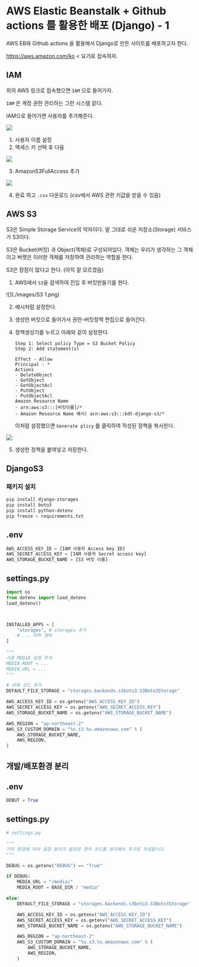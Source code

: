 # AWS Elastic Beanstalk + Github actions 를 활용한 배포 (Django) - 1





AWS EB와 Github actions 을 활용해서 Django로 만든 사이트를 배포하고자 한다.



https://aws.amazon.com/ko < 요기로 접속하자.





## IAM



위의 AWS 링크로 접속했으면 `IAM` 으로 들어가자.

`IAM` 은 계정 권한 관리하는 그런 시스템 같다.



IAM으로 들어가면 사용자를 추가해준다. 

![](./images/IAM계정생성1.jpg)

1. 사용자 이름 설정
2. 액세스 키 선택 후 다음



![](./images/IAM계정생성2.jpg)



3. AmazonS3FullAccess 추가



![](./images/csv.jpg)



4.  완료 하고 `.csv` 다운로드 (csv에서 AWS 관련 키값을 받을 수 있음)



## AWS S3



S3은 Simple Storage Service의 약자이다. 말 그대로 쉬운 저장소(Storage) 서비스가 S3이다.

S3은 Bucket(버킷) 과 Object(객체)로 구성되어있다. 객체는 우리가 생각하는 그 객체이고 버켓은 이러한 객체를 저장하여 관리하는 역할을 한다.

S3은 장점이 많다고 한다. (아직 잘 모르겠음)



1. AWS에서 `S3`을 검색하여 진입 후 버킷만들기를 한다.





![](./images/S3 1.png)



2. 예시처럼 설정한다.

3. 생성한 버킷으로 들어가서 권한-버킷정책 편집으로 들어간다.

4. 정책생성기를 누르고 아래와 같이 설정한다.

   ```
   Step 1: Select policy Type = S3 Bucket Policy
   Step 2: Add statement(s)
   
   Effect - Allow
   Principal - *
   Actions 
   - DeleteObject
   - GetObject
   - GetObjectAcl
   - PutObject
   - PutObjectAcl
   Amazon Resource Name
   - arn:aws:s3:::[버킷이름]/*
   - Amazon Resource Name 예시) arn:aws:s3:::kdt-django-s3/*
   ```

   이처럼 설정했으면 `Generate plicy` 를 클릭하여 작성된 정책을 복사한다.





![](./images/버킷정책.png)



5. 생성한 정책을 붙여넣고 저장한다.





## DjangoS3



### 패키지 설치

```bash
pip install django-storages
pip install boto3 
pip install python-dotenv
pip freeze > requirements.txt
```



## .env

```python
AWS_ACCESS_KEY_ID = [IAM 사용자 Access key ID]
AWS_SECRET_ACCESS_KEY = [IAM 사용자 Secret access key]
AWS_STORAGE_BUCKET_NAME = [S3 버킷 이름]
```



## settings.py

```python
import os
from dotenv import load_dotenv
load_dotenv()



INSTALLED_APPS = [
	"storages", # storages 추가
	# ... 이하 생략
]
	
"""
기존 MEDIA 설정 주석
MEDIA_ROOT = ...
MEDIA_URL = ...
"""

# 아래 코드 추가
DEFAULT_FILE_STORAGE = "storages.backends.s3boto3.S3Boto3Storage"

AWS_ACCESS_KEY_ID = os.getenv("AWS_ACCESS_KEY_ID")
AWS_SECRET_ACCESS_KEY = os.getenv("AWS_SECRET_ACCESS_KEY")
AWS_STORAGE_BUCKET_NAME = os.getenv("AWS_STORAGE_BUCKET_NAME")

AWS_REGION = "ap-northeast-2"
AWS_S3_CUSTOM_DOMAIN = "%s.s3.%s.amazonaws.com" % (
    AWS_STORAGE_BUCKET_NAME,
    AWS_REGION,
)
```



## 개발/배포환경 분리



## .env

```python
DEBUT = True
```



## settings.py

```python
# settings.py

"""
기타 환경에 따라 설정 분리가 필요한 경우 코드를 분리해서 추가로 작성합니다. 
"""

DEBUG = os.getenv("DEBUG") == "True"

if DEBUG: 
    MEDIA_URL = "/media/"
    MEDIA_ROOT = BASE_DIR / "media"

else:   
    DEFAULT_FILE_STORAGE = "storages.backends.s3boto3.S3Boto3Storage"

    AWS_ACCESS_KEY_ID = os.getenv("AWS_ACCESS_KEY_ID")
    AWS_SECRET_ACCESS_KEY = os.getenv("AWS_SECRET_ACCESS_KEY")
    AWS_STORAGE_BUCKET_NAME = os.getenv("AWS_STORAGE_BUCKET_NAME")

    AWS_REGION = "ap-northeast-2"
    AWS_S3_CUSTOM_DOMAIN = "%s.s3.%s.amazonaws.com" % (
        AWS_STORAGE_BUCKET_NAME,
        AWS_REGION,
    )
```

